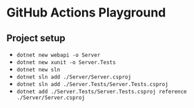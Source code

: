 # GitHub Actions Playground
## Project setup
- `dotnet new webapi -o Server`
- `dotnet new xunit -o Server.Tests`
- `dotnet new sln`
- `dotnet sln add ./Server/Server.csproj`
- `dotnet sln add ./Server.Tests/Server.Tests.csproj`
- `dotnet add ./Server.Tests/Server.Tests.csproj reference ./Server/Server.csproj`